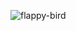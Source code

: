 ![flappy-bird](https://scontent.fsgn5-11.fna.fbcdn.net/v/t1.15752-9/300765384_1131397174402229_7234351756701752959_n.jpg?_nc_cat=110&ccb=1-7&_nc_sid=ae9488&_nc_ohc=HnPp6HVHpAUAX-uBKP-&_nc_ht=scontent.fsgn5-11.fna&oh=03_AVIDRcxV6zML0OTLLcrNaNdz6j6E6f2j3tZdOhmVtvO-0g&oe=6348F2A9)
